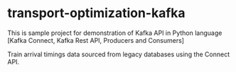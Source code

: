 # transport-optimization-kafka

This is sample project for demonstration of Kafka API in Python language [Kafka Connect, Kafka Rest API, Producers and Consumers]

Train arrival timings data sourced from legacy databases using the Connect API.
